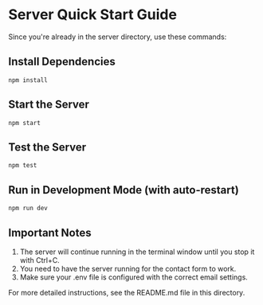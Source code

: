 # Server Quick Start Guide

Since you're already in the server directory, use these commands:

## Install Dependencies

```
npm install
```

## Start the Server

```
npm start
```

## Test the Server

```
npm test
```

## Run in Development Mode (with auto-restart)

```
npm run dev
```

## Important Notes

1. The server will continue running in the terminal window until you stop it with Ctrl+C.
2. You need to have the server running for the contact form to work.
3. Make sure your .env file is configured with the correct email settings.

For more detailed instructions, see the README.md file in this directory.